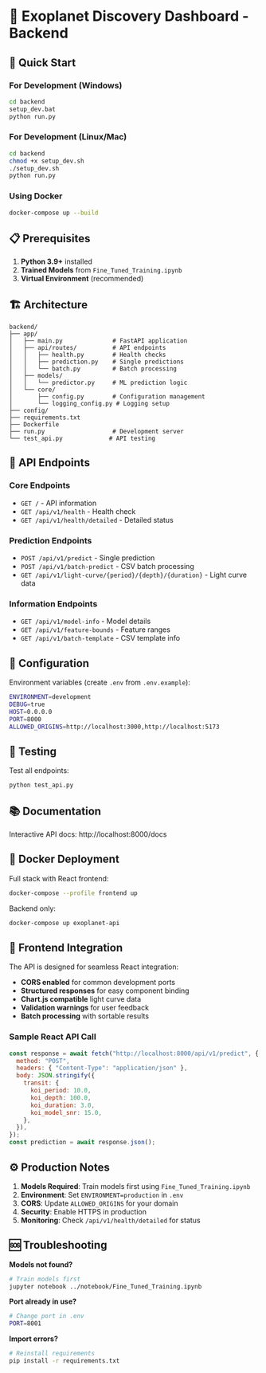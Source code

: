 # 🌟 Exoplanet Discovery Dashboard - Backend

## 🚀 Quick Start

### For Development (Windows)

```bash
cd backend
setup_dev.bat
python run.py
```

### For Development (Linux/Mac)

```bash
cd backend
chmod +x setup_dev.sh
./setup_dev.sh
python run.py
```

### Using Docker

```bash
docker-compose up --build
```

## 📋 Prerequisites

1. **Python 3.9+** installed
2. **Trained Models** from `Fine_Tuned_Training.ipynb`
3. **Virtual Environment** (recommended)

## 🏗️ Architecture

```
backend/
├── app/
│   ├── main.py              # FastAPI application
│   ├── api/routes/          # API endpoints
│   │   ├── health.py        # Health checks
│   │   ├── prediction.py    # Single predictions
│   │   └── batch.py         # Batch processing
│   ├── models/
│   │   └── predictor.py     # ML prediction logic
│   └── core/
│       ├── config.py        # Configuration management
│       └── logging_config.py # Logging setup
├── config/
├── requirements.txt
├── Dockerfile
├── run.py                   # Development server
└── test_api.py             # API testing
```

## 🔌 API Endpoints

### Core Endpoints

- `GET /` - API information
- `GET /api/v1/health` - Health check
- `GET /api/v1/health/detailed` - Detailed status

### Prediction Endpoints

- `POST /api/v1/predict` - Single prediction
- `POST /api/v1/batch-predict` - CSV batch processing
- `GET /api/v1/light-curve/{period}/{depth}/{duration}` - Light curve data

### Information Endpoints

- `GET /api/v1/model-info` - Model details
- `GET /api/v1/feature-bounds` - Feature ranges
- `GET /api/v1/batch-template` - CSV template info

## 🔧 Configuration

Environment variables (create `.env` from `.env.example`):

```bash
ENVIRONMENT=development
DEBUG=true
HOST=0.0.0.0
PORT=8000
ALLOWED_ORIGINS=http://localhost:3000,http://localhost:5173
```

## 🧪 Testing

Test all endpoints:

```bash
python test_api.py
```

## 📚 Documentation

Interactive API docs: http://localhost:8000/docs

## 🐳 Docker Deployment

Full stack with React frontend:

```bash
docker-compose --profile frontend up
```

Backend only:

```bash
docker-compose up exoplanet-api
```

## 🔗 Frontend Integration

The API is designed for seamless React integration:

- **CORS enabled** for common development ports
- **Structured responses** for easy component binding
- **Chart.js compatible** light curve data
- **Validation warnings** for user feedback
- **Batch processing** with sortable results

### Sample React API Call

```javascript
const response = await fetch("http://localhost:8000/api/v1/predict", {
  method: "POST",
  headers: { "Content-Type": "application/json" },
  body: JSON.stringify({
    transit: {
      koi_period: 10.0,
      koi_depth: 100.0,
      koi_duration: 3.0,
      koi_model_snr: 15.0,
    },
  }),
});
const prediction = await response.json();
```

## ⚙️ Production Notes

1. **Models Required**: Train models first using `Fine_Tuned_Training.ipynb`
2. **Environment**: Set `ENVIRONMENT=production` in `.env`
3. **CORS**: Update `ALLOWED_ORIGINS` for your domain
4. **Security**: Enable HTTPS in production
5. **Monitoring**: Check `/api/v1/health/detailed` for status

## 🆘 Troubleshooting

**Models not found?**

```bash
# Train models first
jupyter notebook ../notebook/Fine_Tuned_Training.ipynb
```

**Port already in use?**

```bash
# Change port in .env
PORT=8001
```

**Import errors?**

```bash
# Reinstall requirements
pip install -r requirements.txt
```
